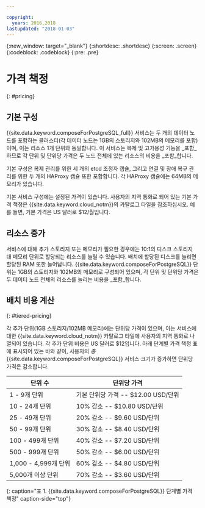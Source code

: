```yaml
---

copyright:
  years: 2016,2018
lastupdated: "2018-01-03"
---
```


{:new_window: target="_blank"}
{:shortdesc: .shortdesc}
{:screen: .screen}
{:codeblock: .codeblock}
{:pre: .pre}

# 가격 책정
{: #pricing}

## 기본 구성

{{site.data.keyword.composeForPostgreSQL_full}} 서비스는 두 개의 데이터 노드를 포함하는 클러스터(각 데이터 노드는 1GB의 스토리지와 102MB의 메모리를 포함)이며, 이는 리소스 1개 단위와 동일합니다. 이 서비스는 복제 및 고가용성 기능을 _포함_하므로 각 단위 및 단위당 가격은 두 노드 전체에 있는 리소스의 비용을 _포함_합니다.

기본 구성은 복제 관리를 위한 세 개의 etcd 조정자 캡슐, 그리고 연결 및 장애 복구 관리를 위한 두 개의 HAProxy 캡슐 또한 포함합니다. 각 HAProxy 캡슐에는 64MB의 메모리가 있습니다.

기본 서비스 구성에는 설정된 가격이 있습니다. 사용자의 지역 통화로 되어 있는 기본 가격 책정은 {{site.data.keyword.cloud_notm}}의 카탈로그 타일을 참조하십시오. 예를 들면, 기본 가격은 US 달러로 $12/월입니다.

## 리소스 증가

서비스에 대해 추가 스토리지 또는 메모리가 필요한 경우에는 10:1의 디스크 스토리지 대 메모리 단위로 할당되는 리소스를 늘릴 수 있습니다. 배치에 할당된 디스크를 늘리면 할당된 RAM 또한 늘어납니다. {{site.data.keyword.composeForPostgreSQL}} 단위는 1GB의 스토리지와 102MB의 메모리로 구성되어 있으며, 각 단위 및 단위당 가격은 두 데이터 노드 전체의 리소스를 늘리는 비용을 _포함_합니다.

## 배치 비용 계산
{: #tiered-pricing}

각 추가 단위(1GB 스토리지/102MB 메모리)에는 단위당 가격이 있으며, 이는 서비스에 대한 {{site.data.keyword.cloud_notm}} 카탈로그 타일에 사용자의 지역 통화로 나열되어 있습니다. 각 추가 단위 비용은 US 달러로 $12입니다. 아래 단계별 가격 책정 표에 표시되어 있는 바와 같이, 사용자의 _총_ {{site.data.keyword.composeForPostgreSQL}} 서비스 크기가 증가하면 단위당 가격은 감소합니다.

단위 수|단위당 가격
----------|-----------
1 - 9개 단위|기본 단위당 가격 -- $12.00 USD/단위
10 - 24개 단위|10% 감소 -- $10.80 USD/단위
25 - 49개 단위|20% 감소 -- $9.60 USD/단위
50 - 99개 단위|30% 감소 -- $8.40 USD/단위
100 - 499개 단위|40% 감소 -- $7.20 USD/단위
500 - 999개 단위|50% 감소 -- $6.00 USD/단위
1,000 - 4,999개 단위|60% 감소 -- $4.80 USD/단위
5,000개 이상 단위|70% 감소 -- $3.60 USD/단위
{: caption="표 1. {{site.data.keyword.composeForPostgreSQL}} 단계별 가격 책정" caption-side="top"}
